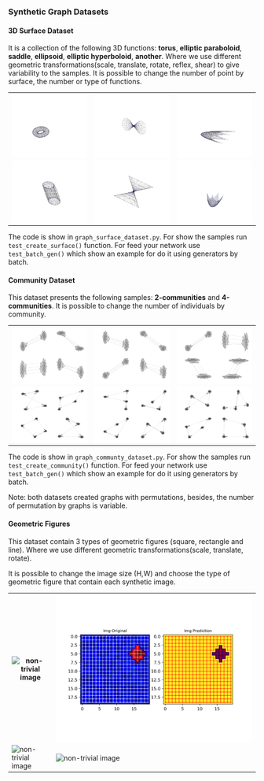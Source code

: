 
### Synthetic Graph Datasets

#### 3D Surface Dataset
It is a collection of the following 3D functions: **torus**, **elliptic paraboloid**, **saddle**, **ellipsoid**, **elliptic hyperboloid**, **another**.
Where we use different geometric transformations(scale, translate, rotate, reflex, shear) to give variability to the samples.
It is possible to change the number of point by surface, the number or type of functions.

<table>
  <tr>
    <th><img src="imgs/surf_1.png" alt="non-trivial image" width="100%" align="center"></th>
    <th><img src="imgs/surf_2.png" alt="non-trivial image" width="100%" align="center"></th>
    <th><img src="imgs/surf_8.png" alt="non-trivial image" width="100%" align="center"></th>
  </tr>
  <tr>
    <td><img src="imgs/surf_6.png" alt="non-trivial image" width="100%" align="center"></td>
    <td><img src="imgs/surf_9.png" alt="non-trivial image" width="100%" align="center"></td>
    <td><img src="imgs/surf_4.png" alt="non-trivial image" width="100%" align="center"></td>
  </tr>
</table>


The code is show in `graph_surface_dataset.py`. For show the samples run `test_create_surface()` function.
For feed your network use `test_batch_gen()` which show an example for do it using generators by batch.

#### Community Dataset
This dataset presents the following samples: **2-communities** and **4-communities**.
It is possible to change the number of individuals by community.

<table>
  <tr>
    <th><img src="imgs/comm_20.png" alt="non-trivial image" width="100%" align="center"></th>
    <th><img src="imgs/comm_24.png" alt="non-trivial image" width="100%" align="center"></th>
    <th><img src="imgs/comm_28.png" alt="non-trivial image" width="100%" align="center"></th>
  </tr>
  <tr>
    <td><img src="imgs/comm_00.png" alt="non-trivial image" width="100%" align="center"></td>
    <td><img src="imgs/comm_04.png" alt="non-trivial image" width="100%" align="center"></td>
    <td><img src="imgs/comm_08.png" alt="non-trivial image" width="100%" align="center"></td>
  </tr>
</table>

The code is show in `graph_communty_dataset.py`. For show the samples run `test_create_community()` function.
For feed your network use `test_batch_gen()` which show an example for do it using generators by batch.

Note: both datasets created graphs with permutations, besides, the number of permutation by graphs is variable.



#### Geometric Figures

This dataset contain 3 types of geometric figures (square, rectangle and line). Where we use different geometric transformations(scale, translate, rotate).

It is possible to change the image size (H,W) and choose the type of geometric figure that contain each synthetic image.

<table>
  <tr>
    <th><img src="imgs/img_0.png" alt="non-trivial image" width="100%" align="center"></th>
    <th><img src="imgs/img_3.png" alt="non-trivial image" width="100%" align="center">
  </tr>
  <tr>
    <td><img src="imgs/img_4.png" alt="non-trivial image" width="100%" align="center"></td>
    <td><img src="imgs/img_5.png" alt="non-trivial image" width="100%" align="center">
  </td>
  </tr>
</table>